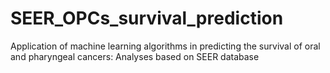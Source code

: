 # SEER_OPCs_survival_prediction
Application of machine learning algorithms in predicting the survival of oral and pharyngeal cancers: Analyses based on SEER database
